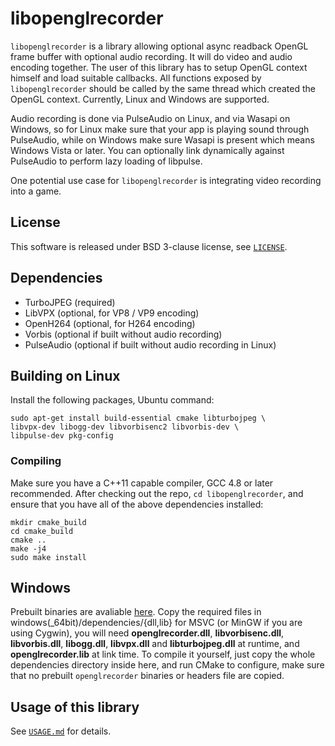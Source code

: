 # libopenglrecorder

`libopenglrecorder` is a library allowing optional async readback OpenGL
frame buffer with optional audio recording. It will do video and audio
encoding together. The user of this library has to setup OpenGL context
himself and load suitable callbacks. All functions exposed by
`libopenglrecorder` should be called by the same thread which created the
OpenGL context. Currently, Linux and Windows are supported.

Audio recording is done via PulseAudio on Linux, and via Wasapi on Windows,
so for Linux make sure that your app is playing sound through PulseAudio, while
on Windows make sure Wasapi is present which means Windows Vista or later.
You can optionally link dynamically against PulseAudio to perform lazy loading of libpulse.

One potential use case for `libopenglrecorder` is integrating video recording into a game.

## License

This software is released under BSD 3-clause license, see [`LICENSE`](/LICENSE).

## Dependencies

  * TurboJPEG (required)
  * LibVPX (optional, for VP8 / VP9 encoding)
  * OpenH264 (optional, for H264 encoding)
  * Vorbis (optional if built without audio recording)
  * PulseAudio (optional if built without audio recording in Linux)

## Building on Linux

Install the following packages, Ubuntu command:

```
sudo apt-get install build-essential cmake libturbojpeg \
libvpx-dev libogg-dev libvorbisenc2 libvorbis-dev \
libpulse-dev pkg-config
```

### Compiling

Make sure you have a C++11 capable compiler, GCC 4.8 or later recommended. After
checking out the repo, `cd libopenglrecorder`, and ensure that you have all of
the above dependencies installed:

```
mkdir cmake_build
cd cmake_build
cmake ..
make -j4
sudo make install
```

## Windows

Prebuilt binaries are avaliable [here](https://github.com/supertuxkart/dependencies).
Copy the required files in windows(_64bit)/dependencies/{dll,lib} for MSVC
(or MinGW if you are using Cygwin), you will need
**openglrecorder.dll**, **libvorbisenc.dll**, **libvorbis.dll**, **libogg.dll**,
**libvpx.dll** and **libturbojpeg.dll** at runtime, and **openglrecorder.lib**
at link time. To compile it yourself, just copy the whole dependencies directory
inside here, and run CMake to configure, make sure that no prebuilt `openglrecorder`
binaries or headers file are copied.

## Usage of this library

See [`USAGE.md`](/USAGE.md) for details.
